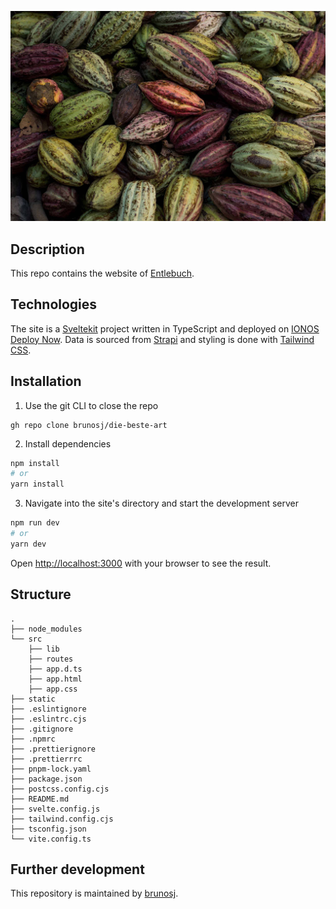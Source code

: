 ![logo](./static/header_grand_cru.jpg)

## Description

This repo contains the website of [Entlebuch](https://die-beste.art).

## Technologies

The site is a [Sveltekit](https://kit.svelte.dev/) project written in TypeScript and deployed on [IONOS Deploy Now](https://www.ionos.com/hosting/deploy-now). Data is sourced from [Strapi](https://strapi.io/) and styling is done with [Tailwind CSS](https://tailwindcss.com).

## Installation

1. Use the git CLI to close the repo

```
gh repo clone brunosj/die-beste-art
```

2. Install dependencies

```bash
npm install
# or
yarn install
```

3. Navigate into the site's directory and start the development server

```bash
npm run dev
# or
yarn dev
```

Open [http://localhost:3000](http://localhost:3000) with your browser to see the result.

## Structure

```
.
├── node_modules
└── src
    ├── lib
    ├── routes
    ├── app.d.ts
    ├── app.html
    ├── app.css
├── static
├── .eslintignore
├── .eslintrc.cjs
├── .gitignore
├── .npmrc
├── .prettierignore
├── .prettierrrc
├── pnpm-lock.yaml
├── package.json
├── postcss.config.cjs
├── README.md
├── svelte.config.js
├── tailwind.config.cjs
├── tsconfig.json
└── vite.config.ts
```

## Further development

This repository is maintained by [brunosj](https://github.com/brunosj).
